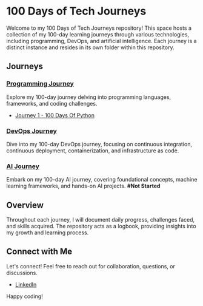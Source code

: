 # 100 Days of Tech Journeys

Welcome to my 100 Days of Tech Journeys repository! This space hosts a collection of my 100-day learning journeys through various technologies, including programming, DevOps, and artificial intelligence. Each journey is a distinct instance and resides in its own folder within this repository.

## Journeys

### [Programming Journey](./100DaysOfProgramming)

Explore my 100-day journey delving into programming languages, frameworks, and coding challenges.
- [Journey 1 - 100 Days Of Python](./100DaysOfProgramming/python)

### [DevOps Journey](./100DaysOfKubernetes)

Dive into my 100-day DevOps journey, focusing on continuous integration, continuous deployment, containerization, and infrastructure as code.

### [AI Journey](./ai)

Embark on my 100-day AI journey, covering foundational concepts, machine learning frameworks, and hands-on AI projects. **#Not Started**

## Overview

Throughout each journey, I will document daily progress, challenges faced, and skills acquired. The repository acts as a logbook, providing insights into my growth and learning process.

## Connect with Me

Let's connect! Feel free to reach out for collaboration, questions, or discussions.

- [LinkedIn](https://www.linkedin.com/in/brandonwest87/)

Happy coding!
